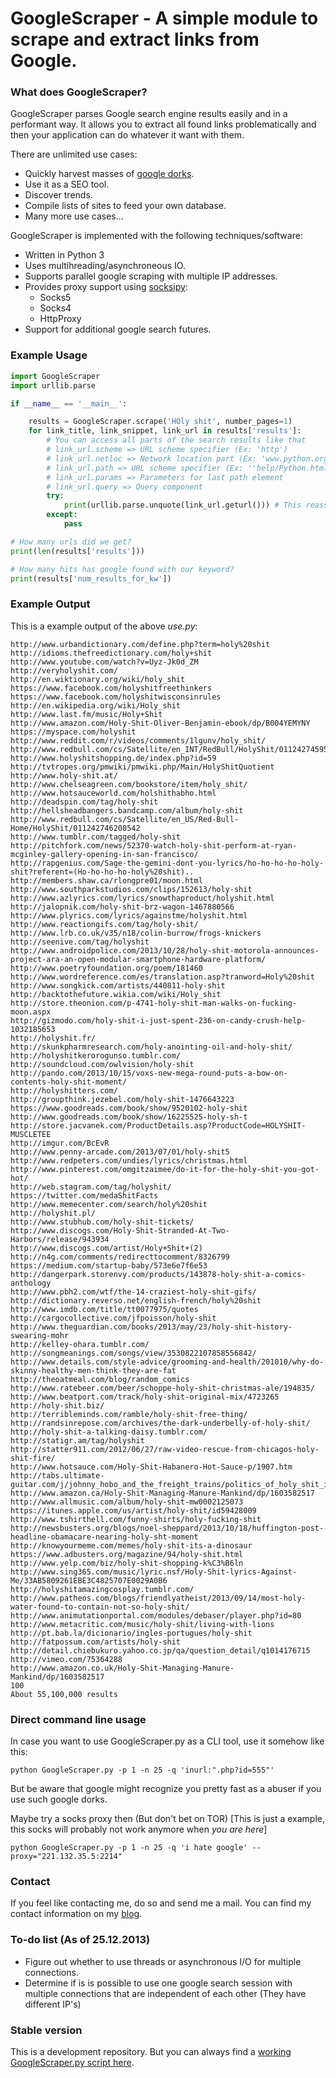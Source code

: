 # GoogleScraper - A simple module to scrape and extract links from Google. 

### What does GoogleScraper?

GoogleScraper parses Google search engine results easily and in a performant way. It allows you to extract all found
links problematically and then your application can do whatever it want with them.

There are unlimited use cases:

+ Quickly harvest masses of [google dorks][1].
+ Use it as a SEO tool.
+ Discover trends.
+ Compile lists of sites to feed your own database.
+ Many more use cases...

GoogleScraper is implemented with the following techniques/software:

+ Written in Python 3
+ Uses multihreading/asynchroneous IO.
+ Supports parallel google scraping with multiple IP addresses.
+ Provides proxy support using [socksipy][2]:
  * Socks5
  * Socks4
  * HttpProxy
+ Support for additional google search futures.


### Example Usage


```python
import GoogleScraper
import urllib.parse

if __name__ == '__main__':

    results = GoogleScraper.scrape('HOly shit', number_pages=1)
    for link_title, link_snippet, link_url in results['results']:
        # You can access all parts of the search results like that
        # link_url.scheme => URL scheme specifier (Ex: 'http')
        # link_url.netloc => Network location part (Ex: 'www.python.org')
        # link_url.path => URL scheme specifier (Ex: ''help/Python.html'')
        # link_url.params => Parameters for last path element
        # link_url.query => Query component
        try:
            print(urllib.parse.unquote(link_url.geturl())) # This reassembles the parts of the url to the whole thing
        except:
            pass

# How many urls did we get?
print(len(results['results']))

# How many hits has google found with our keyword?
print(results['num_results_for_kw'])
```

### Example Output

This is a example output of the above *use.py*:

```
http://www.urbandictionary.com/define.php?term=holy%20shit
http://idioms.thefreedictionary.com/holy+shit
http://www.youtube.com/watch?v=Uyz-Jk0d_ZM
http://veryholyshit.com/
http://en.wiktionary.org/wiki/holy_shit
https://www.facebook.com/holyshitfreethinkers
https://www.facebook.com/holyshitwisconsinrules
http://en.wikipedia.org/wiki/Holy_shit
http://www.last.fm/music/Holy+Shit
http://www.amazon.com/Holy-Shit-Oliver-Benjamin-ebook/dp/B004YEMYNY
https://myspace.com/holyshit
http://www.reddit.com/r/videos/comments/1lgunv/holy_shit/
http://www.redbull.com/cs/Satellite/en_INT/RedBull/HolyShit/011242745950125
http://www.holyshitshopping.de/index.php?id=59
http://tvtropes.org/pmwiki/pmwiki.php/Main/HolyShitQuotient
http://www.holy-shit.at/
http://www.chelseagreen.com/bookstore/item/holy_shit/
http://www.hotsauceworld.com/holshithabho.html
http://deadspin.com/tag/holy-shit
http://hellsheadbangers.bandcamp.com/album/holy-shit
http://www.redbull.com/cs/Satellite/en_US/Red-Bull-Home/HolyShit/011242746208542
http://www.tumblr.com/tagged/holy-shit
http://pitchfork.com/news/52370-watch-holy-shit-perform-at-ryan-mcginley-gallery-opening-in-san-francisco/
http://rapgenius.com/Sage-the-gemini-dont-you-lyrics/ho-ho-ho-ho-holy-shit?referent=(Ho-ho-ho-ho-holy%20shit)..
http://members.shaw.ca/rlongpre01/moon.html
http://www.southparkstudios.com/clips/152613/holy-shit
http://www.azlyrics.com/lyrics/snowthaproduct/holyshit.html
http://jalopnik.com/holy-shit-brz-wagon-1467880566
http://www.plyrics.com/lyrics/againstme/holyshit.html
http://www.reactiongifs.com/tag/holy-shit/
http://www.lrb.co.uk/v35/n18/colin-burrow/frogs-knickers
http://seenive.com/tag/holyshit
http://www.androidpolice.com/2013/10/28/holy-shit-motorola-announces-project-ara-an-open-modular-smartphone-hardware-platform/
http://www.poetryfoundation.org/poem/181460
http://www.wordreference.com/es/translation.asp?tranword=Holy%20shit
http://www.songkick.com/artists/440811-holy-shit
http://backtothefuture.wikia.com/wiki/Holy_shit
http://store.theonion.com/p-4741-holy-shit-man-walks-on-fucking-moon.aspx
http://gizmodo.com/holy-shit-i-just-spent-236-on-candy-crush-help-1032185653
http://holyshit.fr/
http://skunkpharmresearch.com/holy-anointing-oil-and-holy-shit/
http://holyshitkerorogunso.tumblr.com/
http://soundcloud.com/owlvision/holy-shit
http://pando.com/2013/10/15/voxs-new-mega-round-puts-a-bow-on-contents-holy-shit-moment/
http://holyshitters.com/
http://groupthink.jezebel.com/holy-shit-1476643223
https://www.goodreads.com/book/show/9520102-holy-shit
http://www.goodreads.com/book/show/16225525-holy-sh-t
http://store.jacvanek.com/ProductDetails.asp?ProductCode=HOLYSHIT-MUSCLETEE
http://imgur.com/BcEvR
http://www.penny-arcade.com/2013/07/01/holy-shit5
http://www.redpeters.com/undies/lyrics/christmas.html
http://www.pinterest.com/omgitzaimee/do-it-for-the-holy-shit-you-got-hot/
http://web.stagram.com/tag/holyshit/
https://twitter.com/medaShitFacts
http://www.memecenter.com/search/holy%20shit
http://holyshit.pl/
http://www.stubhub.com/holy-shit-tickets/
http://www.discogs.com/Holy-Shit-Stranded-At-Two-Harbors/release/943934
http://www.discogs.com/artist/Holy+Shit+(2)
http://n4g.com/comments/redirecttocomment/8326799
https://medium.com/startup-baby/573e6e7f6e53
http://dangerpark.storenvy.com/products/143878-holy-shit-a-comics-anthology
http://www.pbh2.com/wtf/the-14-craziest-holy-shit-gifs/
http://dictionary.reverso.net/english-french/holy%20shit
http://www.imdb.com/title/tt0077975/quotes
http://cargocollective.com/jfpoisson/holy-shit
http://www.theguardian.com/books/2013/may/23/holy-shit-history-swearing-mohr
http://kelley-ohara.tumblr.com/
http://songmeanings.com/songs/view/3530822107858556842/
http://www.details.com/style-advice/grooming-and-health/201010/why-do-skinny-healthy-men-think-they-are-fat
http://theoatmeal.com/blog/random_comics
http://www.ratebeer.com/beer/schoppe-holy-shit-christmas-ale/194835/
http://www.beatport.com/track/holy-shit-original-mix/4723265
http://holy-shit.biz/
http://terribleminds.com/ramble/holy-shit-free-thing/
http://randsinrepose.com/archives/the-dark-underbelly-of-holy-shit/
http://holy-shit-a-talking-daisy.tumblr.com/
http://statigr.am/tag/holyshit
http://statter911.com/2012/06/27/raw-video-rescue-from-chicagos-holy-shit-fire/
http://www.hotsauce.com/Holy-Shit-Habanero-Hot-Sauce-p/1907.htm
http://tabs.ultimate-guitar.com/j/johnny_hobo_and_the_freight_trains/politics_of_holy_shit_i_just_cut_open_my_hand_on_a_broken_bottle_crd.htm
http://www.amazon.ca/Holy-Shit-Managing-Manure-Mankind/dp/1603582517
http://www.allmusic.com/album/holy-shit-mw0002125073
https://itunes.apple.com/us/artist/holy-shit/id59428009
http://www.tshirthell.com/funny-shirts/holy-fucking-shit
http://newsbusters.org/blogs/noel-sheppard/2013/10/18/huffington-post-headline-obamacare-nearing-holy-sht-moment
http://knowyourmeme.com/memes/holy-shit-its-a-dinosaur
https://www.adbusters.org/magazine/94/holy-shit.html
http://www.yelp.com/biz/holy-shit-shopping-k%C3%B6ln
http://www.sing365.com/music/lyric.nsf/Holy-Shit-lyrics-Against-Me/33AB5809261EBE3C4825707E0029A0B6
http://holyshitamazingcosplay.tumblr.com/
http://www.patheos.com/blogs/friendlyatheist/2013/09/14/most-holy-water-found-to-contain-not-so-holy-shit/
http://www.animutationportal.com/modules/debaser/player.php?id=80
http://www.metacritic.com/music/holy-shit/living-with-lions
http://pt.bab.la/dicionario/ingles-portugues/holy-shit
http://fatpossum.com/artists/holy-shit
http://detail.chiebukuro.yahoo.co.jp/qa/question_detail/q1014176715
http://vimeo.com/75364288
http://www.amazon.co.uk/Holy-Shit-Managing-Manure-Mankind/dp/1603582517
100
About 55,100,000 results
```

### Direct command line usage

In case you want to use GoogleScraper.py as a CLI tool, use it somehow like this:

```
python GoogleScraper.py -p 1 -n 25 -q 'inurl:".php?id=555"'
```

But be aware that google might recognize you pretty fast as a abuser if you use such google dorks.

Maybe try a socks proxy then (But don't bet on TOR) [This is just a example, this socks will probably not work anymore when *you are here*]

```
python GoogleScraper.py -p 1 -n 25 -q 'i hate google' --proxy="221.132.35.5:2214"
```

### Contact

If you feel like contacting me, do so and send me a mail. You can find my contact information on my [blog][3].

### To-do list (As of 25.12.2013)
+ Figure out whether to use threads or asynchronous I/O for multiple connections.
+ Determine if is is possible to use one google search session with multiple connections that are independent of each other (They have different IP's)

### Stable version

This is a development repository. But you can always find a [working GoogleScraper.py script here][4].


[1]: http://www.webvivant.com/google-hacking.html "Google Dorks"
[2]: https://code.google.com/p/socksipy-branch/ "Socksipy Branch"
[3]: http://incolumitas.com/about/contact/ "Contact with author"
[4]: http://incolumitas.com/2013/01/06/googlesearch-a-rapid-python-class-to-get-search-results/
